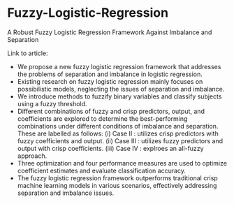 # Fuzzy-Logistic-Regression
A Robust Fuzzy Logistic Regression Framework Against Imbalance and Separation

Link to article:


* We propose a new fuzzy logistic regression framework that addresses the problems of separation and imbalance in logistic regression.
* Existing research on fuzzy logistic regression mainly focuses on possibilistic models, neglecting the issues of separation and imbalance.
* We introduce methods to fuzzify binary variables and classify subjects using a fuzzy threshold.
* Different combinations of fuzzy and crisp predictors, output, and coefficients are explored to determine the best-performing combinations under different conditions of imbalance and separation. These are labelled as follows:
        (i) Case II : utilizes crisp predictors with fuzzy coefficients and output.
        (ii) Case III : utilizes fuzzy predictors and output with crisp coefficients.
        (iii) Case IV : explroes an all-fuzzy approach.
* Three optimization and four performance measures are used to optimize coefficient estimates and evaluate classification accuracy.
* The fuzzy logistic regression framework outperforms traditional crisp machine learning models in various scenarios, effectively addressing separation and imbalance issues.

